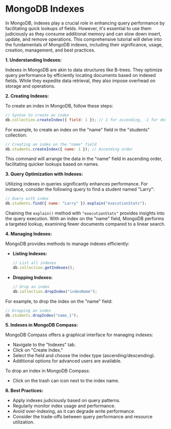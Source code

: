 # MongoDB Indexes

In MongoDB, indexes play a crucial role in enhancing query performance by facilitating quick lookups of fields. However, it's essential to use them judiciously as they consume additional memory and can slow down insert, update, and remove operations. This comprehensive tutorial will delve into the fundamentals of MongoDB indexes, including their significance, usage, creation, management, and best practices.

**1. Understanding Indexes:**

Indexes in MongoDB are akin to data structures like B-trees. They optimize query performance by efficiently locating documents based on indexed fields. While they expedite data retrieval, they also impose overhead on storage and operations.

**2. Creating Indexes:**

To create an index in MongoDB, follow these steps:

```javascript
// Syntax to create an index
db.collection.createIndex({ field: 1 }); // 1 for ascending, -1 for descending
```

For example, to create an index on the "name" field in the "students" collection:

```javascript
// Creating an index on the "name" field
db.students.createIndex({ name: 1 }); // Ascending order
```

This command will arrange the data in the "name" field in ascending order, facilitating quicker lookups based on names.

**3. Query Optimization with Indexes:**

Utilizing indexes in queries significantly enhances performance. For instance, consider the following query to find a student named "Larry":

```javascript
// Query with index
db.students.find({ name: "Larry" }).explain("executionStats");
```

Chaining the `explain()` method with `"executionStats"` provides insights into the query execution. With an index on the "name" field, MongoDB performs a targeted lookup, examining fewer documents compared to a linear search.

**4. Managing Indexes:**

MongoDB provides methods to manage indexes efficiently:

- **Listing Indexes:**

  ```javascript
  // List all indexes
  db.collection.getIndexes();
  ```
- **Dropping Indexes:**

  ```javascript
  // Drop an index
  db.collection.dropIndex("indexName");
  ```

For example, to drop the index on the "name" field:

```javascript
// Dropping an index
db.students.dropIndex("name_1");
```

**5. Indexes in MongoDB Compass:**

MongoDB Compass offers a graphical interface for managing indexes:

- Navigate to the "Indexes" tab.
- Click on "Create Index."
- Select the field and choose the index type (ascending/descending).
- Additional options for advanced users are available.

To drop an index in MongoDB Compass:

- Click on the trash can icon next to the index name.

**6. Best Practices:**

- Apply indexes judiciously based on query patterns.
- Regularly monitor index usage and performance.
- Avoid over-indexing, as it can degrade write performance.
- Consider the trade-offs between query performance and resource utilization.
